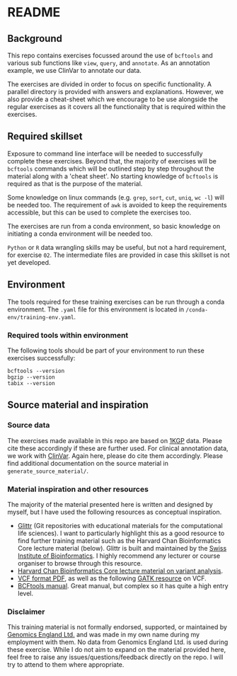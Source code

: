 # README

## Background

This repo contains exercises focussed around the use of `bcftools` and various sub functions like `view`, `query`, and `annotate`. As an annotation example, we use ClinVar to annotate our data.

The exercises are divided in order to focus on specific functionality. A parallel directory is provided with answers and explanations. However, we also provide a cheat-sheet which we encourage to be use alongside the regular exercises as it covers all the functionality that is required within the exercises.

## Required skillset

Exposure to command line interface will be needed to successfully complete these exercises. Beyond that, the majority of exercises will be `bcftools` commands which will be outlined step by step throughout the material along with a 'cheat sheet'. 
No starting knowledge of `bcftools` is required as that is the purpose of the material. 

Some knowledge on linux commands (e.g. `grep`, `sort`, `cut`, `uniq`, `wc -l`) will be needed too. The requirement of `awk` is avoided to keep the requirements accessible, but this can be used to complete the exercises too.

The exercises are run from a conda environment, so basic knowledge on initiating a conda environment will be needed too.

`Python` or `R` data wrangling skills may be useful, but not a hard requirement, for exercise `02`. The intermediate files are provided in case this skillset is not yet developed.

## Environment

The tools required for these training exercises can be run through a conda environment. The `.yaml` file for this environment is located in `/conda-env/training-env.yaml`.

### Required tools within environment

The following tools should be part of your environment to run these exercises successfully:

```
bcftools --version
bgzip --version
tabix --version
```

## Source material and inspiration

### Source data

The exercises made available in this repo are based on [1KGP](https://www.internationalgenome.org/1000-genomes-summary) data. Please cite these accordingly if these are further used.
For clinical annotation data, we work with [ClinVar](https://www.ncbi.nlm.nih.gov/clinvar/intro/). Again here, please do cite them accordingly.
Please find additional documentation on the source material in  `generate_source_material/`.

### Material inspiration and other resources

The majority of the material presented here is written and designed by myself, but I have used the following resources as conceptual inspiration.

- [Glittr](https://glittr.org/?per_page=25&sort_by=stargazers&sort_direction=desc) (Git repositories with educational materials for the computational life sciences). I want to particularly highlight this as a good resource to find further training material such as the Harvard Chan Bioinformatics Core lecture material (below). Glittr is built and maintained by the [Swiss Institute of Bioinformatics](https://www.sib.swiss/). I highly recommend any lecturer or course organiser to browse through this resource.
- [Harvard Chan Bioinformatics Core lecture material on variant analysis](https://github.com/hbctraining/Intro-to-variant-analysis/tree/main/lectures).
- [VCF format PDF](https://samtools.github.io/hts-specs/VCFv4.3.pdf), as well as the following [GATK resource](https://gatk.broadinstitute.org/hc/en-us/articles/360035531692-VCF-Variant-Call-Format) on VCF.
- [BCFtools manual](https://samtools.github.io/bcftools/bcftools.html). Great manual, but complex so it has quite a high entry level.

### Disclaimer

This training material is not formally endorsed, supported, or maintained by [Genomics England Ltd.](https://www.genomicsengland.co.uk/) and was made in my own name during my employment with them. No data from Genomics England Ltd. is used during these exercise.
While I do not aim to expand on the material provided here, feel free to raise any issues/questions/feedback directly on the repo. 
I will try to attend to them where appropriate. 

